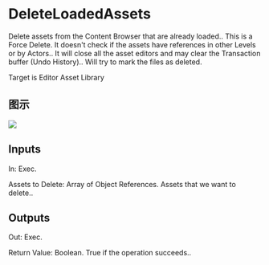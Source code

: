 # DeleteLoadedAssets

Delete assets from the Content Browser that are already loaded.. This is a Force Delete. It doesn't check if the assets have references in other Levels or by Actors.. It will close all the asset editors and may clear the Transaction buffer (Undo History).. Will try to mark the files as deleted.

Target is Editor Asset Library

## 图示

![]($-20221218-18470694.png)

## Inputs

In: Exec.

Assets to Delete: Array of Object References. Assets that we want to delete..  

## Outputs

Out: Exec.

Return Value: Boolean. True if the operation succeeds..

